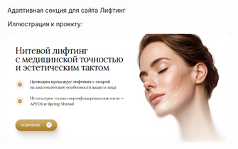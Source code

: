 Адаптивная секция для сайта Лифтинг

Иллюстрация к проекту:

![Image alt](https://github.com/stefaniafrolovafrolov/web-block-styling-task/blob/main/images/Readme.png)
